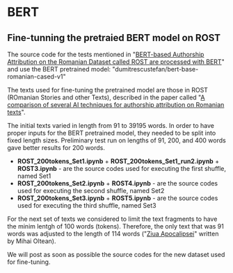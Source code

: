 # BERT
## Fine-tunning the pretraied BERT model on ROST

The source code for the tests mentioned in  "[BERT-based Authorship Attribution on the Romanian Dataset called ROST are processed with BERT](https://www.researchgate.net/publication/367557751_BERT-based_Authorship_Attribution_on_the_Romanian_Dataset_called_ROST)"  and use the BERT pretrained model: "dumitrescustefan/bert-base-romanian-cased-v1"

The texts used for fine-tuning the pretrained model are those in ROST (ROmanian Stories and other Texts), described in the paper called "[A comparison of several AI techniques for authorship attribution on Romanian texts](https://www.researchgate.net/publication/365299177_A_comparison_of_several_AI_techniques_for_authorship_attribution_on_Romanian_texts)".

The initial texts varied in length from 91 to 39195 words. In order to have proper inputs for the BERT pretrained model, they needed to be split into fixed length sizes. Preliminary test run on lengths of 91, 200, and 400 words gave better results for 200 words. 


* **ROST_200tokens_Set1.ipynb** + **ROST_200tokens_Set1_run2.ipynb** + **ROST3.ipynb** - are the source codes used for executing the first shuffle, named Set1
* **ROST_200tokens_Set2.ipynb** + **ROST4.ipynb** - are the source codes used for executing the second shuffle, named Set2
* **ROST_200tokens_Set3.ipynb** + **ROST5.ipynb** - are the source codes used for executing the third shuffle, named Set3

For the next set of texts we considered to limit the text fragments to have the minim lentgh of 100 words (tokens). Therefore, the only text that was 91 words was adjusted to the length of 114 words ("[Ziua Apocalipsei](http://www.povesti.org/#ziua_apocalipsei)" written by Mihai Oltean). 

We will post as soon as possible the source codes for the new dataset used for fine-tuning. 
